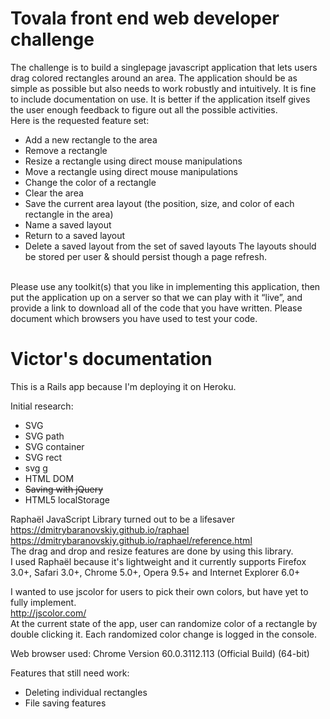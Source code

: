 # Tovala front end web developer challenge
The challenge is to build a single­page javascript application that lets users drag colored rectangles around an area. The application should be as simple as possible but also needs to work robustly and intuitively. It is fine to include documentation on use. It is better if the application itself gives the user enough feedback to figure out all the possible activities.
</br>
Here is the requested feature set:
* Add a new rectangle to the area
* Remove a rectangle
* Resize a rectangle using direct mouse manipulations
* Move a rectangle using direct mouse manipulations
* Change the color of a rectangle
* Clear the area
* Save the current area layout (the position, size, and color of each rectangle in the area)
* Name a saved layout
* Return to a saved layout
* Delete a saved layout from the set of saved layouts
The layouts should be stored per­ user & should persist though a page refresh.
</br>
Please use any toolkit(s) that you like in implementing this application, then put the application up on a server so that we can play with it “live”, and provide a link to download all of the code that you have written. Please document which browsers you have used to test your code.

# Victor's documentation 
This is a Rails app because I'm deploying it on Heroku.

Initial research:
* SVG
* SVG path
* SVG container
* SVG rect
* svg g
* HTML DOM
* ~~Saving with jQuery~~
* HTML5 localStorage

Raphaël JavaScript Library turned out to be a lifesaver</br>
https://dmitrybaranovskiy.github.io/raphael</br>
https://dmitrybaranovskiy.github.io/raphael/reference.html</br>
The drag and drop and resize features are done by using this library.</br>
I used Raphaël because it's lightweight and it currently supports Firefox 3.0+, Safari 3.0+, Chrome 5.0+, Opera 9.5+ and Internet Explorer 6.0+

I wanted to use jscolor for users to pick their own colors, but have yet to fully implement.</br>
http://jscolor.com/</br>
At the current state of the app, user can randomize color of a rectangle by double clicking it. Each randomized color change is logged in the console.


Web browser used:
Chrome
Version 60.0.3112.113 (Official Build) (64-bit)

Features that still need work:
* Deleting individual rectangles
* File saving features

